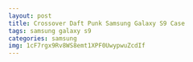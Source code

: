 ```yaml
---
layout: post
title: Crossover Daft Punk Samsung Galaxy S9 Case
tags: samsung galaxy s9
categories: samsung
img: 1cF7rgx9Rv8WS8emt1XPF0UwypwuZcdIf
---
```

